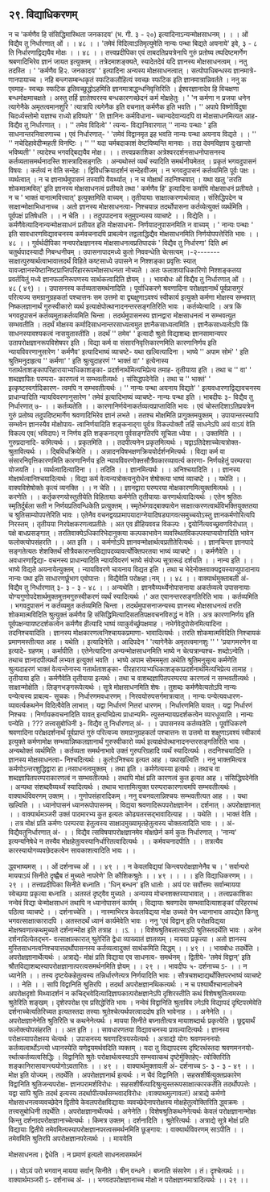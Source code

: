 ## २९. विद्याधिकरणम्
न च 'कर्मणैव हि संसिद्धिमास्थिता जनकादय' (भ. गी. ३ - २०) इत्यादिनाऽन्यन्मोक्षसाधनम् ।
। । ओं विद्यैव तु निर्धारणात् ओं । । ४८ । ।
'तमेवं विदित्वाऽतिमृत्युमेति नान्यः पन्था बिद्यते अयनाये' इवे, ३ - ८ ति
निर्धारणाद्विद्ययैव मोक्षः । । ४८ । ।
तत्त्वप्रदीपिका
एवं ताबदतिप्रयत्रेनापि गुरुं प्रतोष्य त्ष्पदिष्टमार्गेण श्रबणादिभिरेव ज्ञानं जायत इत्युक्तम् ।
तत्रेदमाशङ्क्यते, स्यादेतदेवं यदि ज्ञानस्य मोक्षसाधनत्वम् । नतु तदस्ति । ' 'कर्मणैव हि२. जनकादय' ' इत्यादिना अन्यस्य मोक्षसाधनत्वात् । सत्योपाधिबन्धस्य ज्ञानमात्रे-
णानपायाच्च । नहि बन्ल्गसम्बन्धकृतं स्फटिकलौहित्यं स्वच्छः स्फटिक इति ज्ञानमात्रान्निवर्तते ।
ननु क एवमाह- स्वच्छः स्फटिक इतिवच्छुद्धोऽहमिति ज्ञानमात्राद्धन्धनिवृत्तिरिति । ईश्वरज्ञानादेव
हि विचक्षणा बन्धमोक्षमाचक्षते । अस्तु तर्हि ज्ञातेश्वरस्य बन्धकारणच्छेदनं कर्म मोक्षहेतुः । ' 'न
कर्मणा न प्रजया धनेन त्यागेनैके अमृतत्वमानशुरि ' त्यात्रापि त्यगेनैक इति वचनात् कर्मणैक इति
भवति । '' अपापे विष्णोर्विदुषा चिदर्ध्यस्तोमो यज्ञश्च राध्यो हविष्यते' ' ति ज्ञानिनः कर्मविधाना-
च्चान्यदेवान्यदपि वा मोक्षसाधनमित्यत आह- विद्यैव तु निर्धारणात् । । '' तमेव विदित्वे' ' त्यन्य-
विद्यानिवारणात् '' नान्यः पन्थाः ' इति साधनान्तरनिवारणाच्च । एवं निर्धारणात्-
' 'तमेवं विद्वानमृत इह भवति
नान्यः पन्था अयनाय विद्यते । । ''
'' नचेदिहावेदीन्महती विनष्टिः । ''
'' यदा चर्मबदाकाशं वेष्टयिष्यन्ति मानवाः ।
तदा देवमविज्ञाय दुःखान्तो भविष्यती' ' त्यादेश्च भगवद्बिद्ययैव मोक्ष। । ।
तत्त्वप्रकाशिका
अत्रेश्वरदर्शनसाधनोपासनस्य कर्तव्यतासमर्थनादस्ति शास्त्रादिसङ्गतिः । अन्यथोस्तं व्यर्थं
स्यादिति समर्थनीयमेतत् । प्रकृतं भगवदुपासनं विषयः । कर्तव्यं न वेति सन्देहः ।
द्विविधक्रियादर्शनं सन्देहवीजम् । न भगवदुपासनं कर्तव्यमिति पूर्वः पक्षः । व्यर्थत्वात् । न च
ज्ञानार्थमुपासनं तस्यापि वैयर्थ्यात् । न च मोक्षार्थं तदनिश्चयात् । यथा खलु 'तरति
शोकमात्मवित्' इति ज्ञानस्य मोक्षसाधनत्वं प्रतीयते तथा ' कर्मणैव हि' इत्यादिना कर्मापि
मोक्षसाधनं प्रतीयते । न च ' भाक्तं वानात्मवित्त्वात्' इत्युक्तमिति वाच्यम् । तृतीयायाः
साक्षात्करणार्थत्वात् । संसिद्धिपदेन च साक्षान्मोक्षाभिधानाच्च । अतो ज्ञानस्य मोक्षसाधनत्वा-
निश्चयान्न तदर्थोपासना कर्तव्येत्युक्तं व्यर्थमिति । पूर्वपक्षं प्रतिषेधति । । न चेति । । तदुपपादनाय
स्तुमुपन्यस्य व्याचष्टे । । विद्येति । । कर्मणैवेत्यादिनान्यन्मोक्षसाधनं प्रतीयत इति मोक्षसाधना-
निर्णयादनुपासनमिति न वाच्यम् । ' नान्यः पन्थाः ' इति सावधारणविद्यावचनस्य कर्मवचनादपि
प्राबल्येन तद्वलाद्धिद्यैव मोक्षसाधनमिति निर्णयोपपत्तेरिति भावः । । ४८ । ।
गुर्वर्थदीपिका
नन्वपरोक्षज्ञानस्य मोक्षसाधनत्वप्रतिपादकं ' विद्यैव तु निर्धारणा' दिति क्ष्मं
चतुर्थपादस्यादौ निबन्धनीयम् । उपासनापादमध्ये कुतो निववन्धेति चेत्सत्यम् ।-२------- साक्षात्पुरुषार्थत्वाभावात्तदर्थं विहिते कष्टसाध्ये
उपासने न निश्शङ्का प्रवृत्तिः स्यात् यावज्ज्ञानस्येष्टानिष्टप्राप्तिपरिहाररूपमोक्षसाधनता
नोच्यते । अतः फलाशयाधिकारिणो निश्शङ्कतया प्रवर्तयितुं मध्ये ज्ञानफलनिरूपणस्य
सार्थकत्वादिति ज्ञेयम् । ।
भावबोधः
ओं विद्यैव तु निर्धारणात् ओं । । ४८ ( ४९) । । उपासनस्य कर्तव्यतासमर्थनादिति ।
पूर्वाधिकरणे श्रवणादिना परोक्षज्ञानार्थं पूर्वप्रासगुरं परित्यज्य समग्रानुग्रहकर्ता पश्चात्तनः सम
उत्तमो वा द्व्यक्षुणाऽवश्यं स्वीकार्य इत्युक्ते कर्मणा मोक्षस्य सम्भवात् निष्कलज्ञानार्थं
गुरुस्वीकारो व्यर्थ इत्याक्षेपोत्थानादनन्तरसङ्गतिरिति भावः । कर्तव्येत्यादि । अत्र किं
भगवदुपासनं कर्तव्यमुताकर्तव्यमिति चिन्ता । तदर्थमुपासनस्य ज्ञानद्वारा मोक्षसाधनत्वं न
सम्भवत्युत सम्भवतीति । तदर्थं मोक्षस्य कर्मादिसाधनान्तरसाध्यत्वमुत ज्ञानैकसाध्यत्वमिति ।
ज्ञानैकसाध्यत्वेऽपि किं साधनस्यावश्यकत्वं नासयुतास्तीति । तदर्थं '' तमेव' ' इत्यादौ
श्रुतो विद्याशब्दः ज्ञानसामान्यपर उतापरोक्षज्ञानरूपविशेषपर इति । विद्या कर्म वा
संसारनिवृत्तिकारणमिति कारणानिर्णय इति न्यायविवरणानुसारेण ' कर्मणैव' इत्यादिभाष्यं
व्याचष्टे- यथा खल्वित्यादिना । भाष्ये '' अपाम सोमं' ' इति श्रुतिमनुदाहृत्य '' कर्मणा' '
इति श्रुत्युदाहरणं '' भाक्तं वा' ' इत्येनास्य गतार्थताशङ्कापरिहारायाभ्यधिकाशङ्का-
प्रदर्शनार्थमित्यभिप्रेत्य तमाह- तृतीयाया इति । तथा च '' वा' ' शब्दज्ञापितः परम्परा-
कारणत्वं न सम्भवतीत्यर्थः । संसिद्धपदेनेति । तथा च '' भाक्तं' ' इत्कृष्टस्वर्गादिकारण-
त्वमपि न सम्भवतीत्यर्थः । '' नान्यः पन्था अयनाय विद्यते' ' इत्यवधारणाद्विद्यावचनस्य
प्राधान्यादिति न्यायविवरणानुसारेण ' तमेवं इत्यादिभाष्यं व्याचष्टे- नान्यः पन्था इति ।
भाबदीपः
३- विद्यैव तु निर्धारणात् ७- । । कर्तव्यतेति । । कारणानिर्णयेनाकर्तव्यत्वप्राप्ताविति
भावः । एवं चोस्तदिशाऽतिप्रयत्रेन गुरुं प्रतोष्य तदुपदिष्टमार्गेण श्रवणादिभिरेव ज्ञानं
लभते । ततश्च मोक्षमिति प्रागुक्तमयुक्तम् । उपायान्तरस्यापि सम्भवेन ज्ञानस्यैव मोक्षोपाय-
त्वानिर्णयादिति शङ्कनाद्गा पूर्वत्र विकल्पोक्तौ तर्हि साधनेऽपि अयं वाऽयं वेति विकल्प एव( भविदापः)
न निर्णय इति शङ्कनाद्गा पूर्वसङ्गतिरपि सूचिता ध्येया । । उक्तमिति । । गुरुप्रदानादि-
कमित्यर्थः । । प्रकृतमिति । । तदपीत्यनेन प्रकृतमित्यर्थः । यद्वाऽतिदेशाच्चेत्यत्रोक्त-
श्रुतावित्यर्थः । । द्बिविधक्रियेति । । अन्नादनविषभक्षणक्रिययोर्दर्शनमित्यर्थः । विद्या कर्म वा
संसारनिवृत्तिकारणमिति कारणानिर्णय इति न्यायविवरणोक्तसौत्रैवकारव्यावर्त्य कारणा-
निर्णयहेतुं परम्परया योजयति । । व्यर्थत्वादित्यादिना । । तदिति । । ज्ञानमित्यर्थः । ।
अनिश्चयादिति । । ज्ञानस्य मोक्षार्थत्वानिश्चयादित्यर्थः । विद्या कर्म वेत्यन्यत्रोक्त्यनुरोधेन
शेषोक्त्या भाष्यं व्याचष्टे । । यथेति । । वाक्यविशेषोक्तेः कृत्यं व्यनक्ति । । न चेति । ।
ज्ञानद्वारा परम्परया मोक्षकारणमित्युक्तमित्यर्थः । । करणेति । । कर्तृकरणयोस्तुतीयेति
विहितायाः कर्मणेति तृतीयायाः करणार्थत्वादित्यर्थः । एतेन श्रुतितः स्मृतिर्दुर्बला सती न
निर्णयप्रतिवन्धिकेति प्रत्युक्तम् । स्मृतेर्भगवद्बाक्यत्वेन साक्षात्करणत्वार्थविभक्तियुक्ततया च
श्रुतिसाम्योपपत्तेरिति भावः । एतेनैव वचनद्वयप्रामापयादाग्नेयादिषड्यागवत्समुच्चयोऽस्तु
ज्ञानकर्मणोरित्यपि निरस्तम् । तृतीयया निरपेक्षकरणत्वप्रतीतेः । अत एव व्रीहियववन्न
विकल्पः । द्वयोर्नित्यवच्छ्रवणविरोधात् । पक्षे बाधप्रसङ्गात् । तरतिवाक्येऽधिकारिभेदानुक्त्या
कल्पकाभावेन व्यवस्थितविकल्पस्याप्ययोगादिति भावेन फलोक्त्योपसंहरति । । अत इति । ।
कर्मणोऽपि ज्ञानवन्मोक्षार्थत्वप्रतीतेरित्यर्थः । । ज्ञानचिन्ता ज्ञानपादे सङ्गतेत्यतः शेशक्तिर्थं
सौत्रैवकारान्तविद्यापदव्यावर्त्योक्तिपरतया भाष्यं व्याचष्टे । । कर्मणैवेति । । अवधारणाद्विद्या-
वचनस्य प्राधान्यादिति न्यायविवरणं भाष्ये संयोज्य सूत्रारूढं दर्शयति । । नान्य इति । ।
भाष्ये विद्यते अयनायेत्युक्तम् । न्यायविवरणे चायनाय विद्यत इति । तथा च
भेदेनोक्तवाक्यद्वयस्याप्युपादानाय नान्यः पथा इति साधारणर्छूभाग एवोपात्तः । विद्यैवेति
परोक्षहा।नम् । । ४८ । ।
वाक्यार्थमुक्ताबली
अं- विद्यैव तु निर्धारणात् ३- ३ - ३ - ४८ । । अन्यथेति । ज्ञानवैय्यर्थ्येनोपासनाया
अकर्तव्यत्वे उपासनायाः योग्यगुणोपदेशार्थमुक्तमुत्तमगुरुस्वीकरणं व्यर्थं स्यादित्यर्थः ।' अत
एवानन्तरसङ्गतिरिति भावः । कर्तव्यमिति । भगवदुपासनं न कर्तव्यमुत कर्तव्यमिति
चिन्ता । तदर्थमुपासनाजन्यस्य ज्ञानस्य मोक्षसाधनत्वं तरति शोकमात्मविदिति श्रुत्युक्तं
कर्मणैव हि संसिद्धिमित्यादिसततिपक्षवचनविरुद्धं न वेति । अत्र कारणानिर्णय इति
पूर्वपक्षन्यायष्टदर्शकत्वेन कर्मणैव हीत्यादि भाष्यं व्याकुर्वर्च्छ्रपक्षमाह । नभेर्गवेदुपोसेनमित्यादिना । तदनिश्चयादिति । ज्ञानस्य मोक्षकारणत्वनिश्चायकप्रमाणा-
भावादित्यर्थः । तरति शोकमात्मविदिति निश्चायकं प्रमाणमस्तीत्यत आह । यथेति ।
इत्यादिनेति । आदिपदेन ' 'त्यागेनैके अमृतत्वमानशुः '' ' 'प्रयागमरणेन वा इत्यादे-
ग्रहणम् । कर्मापीति । एतेनेत्यादिना अन्यन्मोक्षसाधनमिति भाष्ये न चेत्यत्रान्यश्च-
शब्दोऽन्वेति । तथाच ज्ञानादपीत्यर्थो लभ्यत इत्युक्तं भवति । भाष्ये अपाम सोमममृता
अथेति श्रुतिमनुसृत्य कर्मणेति श्रुत्यदाहरणं भाक्तं वेत्यन्तेनास्य गतार्थताशङ्का-
पीरहारायाभ्यधिकाशङ्काप्रदर्शनार्थमित्यभिप्रेत्य तामाह । तृतीयाया इति । कर्मणैवेति
तृतीयाया इत्यर्थः । तथा च वाशब्दज्ञापितपरम्परया कारणत्वं न सम्भवतीत्यर्थः ।
साक्षान्मोक्षेति । लिङ्गभङ्गरूपेत्यर्थः ।
सूत्रे मोक्षसाधनमिति शेषः । तुशब्दः कर्मणैवेत्यतोऽपि नान्यः पन्येत्यस्य प्राबल्य-
सूचकः । निर्धारणमवधारणम् । निरवयोरुपसर्गमात्रत्वात् । नान्यः पन्येत्यवधारण-
व्यावर्त्यकथनेन विदित्वैवेति लाभात् । यद्वा निर्धारणं नितरां धारणम् । निर्धारणमिति
यावत् । यद्वा निर्धारणं निश्चयः । निर्णायकवचनादिति यावत् इत्यभिप्रेत्य प्राधान्यमि-
त्युस्तन्यायप्रदर्शकत्वेन व्यारधूव्याति । नान्यः पन्येति ।
???
तत्त्वसुबोधिनी
३- विद्यैव तु निर्धारणात् अं- । । उपासनस्य कर्तव्यतेति । पूर्वाधिकरणे श्रवणादिना
परोक्षदर्शनार्थं पूर्वप्राप्तं गुरुं परित्यज्य समग्रानुग्रहकर्ता पश्चात्तनः स उत्तमो वा
शक्षुणाऽवश्यं स्वीकार्य इत्युक्ते कर्मणामोक्ष सम्भवान्निष्कलज्ञानार्थं गुरुस्वीकारो व्यर्थ
इत्याक्षेपोत्थानादनन्तरसङ्गतिरिति भावः । अन्यथोक्तं व्यर्थमिति । कर्तव्यता समर्थनाभावे
उक्तं गुरुपरिग्रहादि व्यर्थं स्यादित्यर्थः । तदनिश्चयादिति । ज्ञानस्य मोक्षसाधनत्वा-
निश्चदित्यर्थः । कुतोऽनिश्चय इत्यत आह । यथाखल्विति । ननु भाक्तमित्यत्र
कर्मणोऽन्तरशुद्धिद्वारा हा।नसाधनत्वमुक्तम् । तथा इति । कर्मणेत्यस्या इत्यर्थः । तथाच वा
शब्दज्ञापितपरम्पराकारणत्वं न सम्भवतीत्यर्थः । तथापि मोक्षं प्रति कारणत्वं कुत इत्यत
आह । संसिद्धिपदेनेति । अन्यथा संशब्दवैय्यर्थ्यं स्यादित्यर्थः । तथाच भात्तामित्युक्त
परम्पराकारणत्वमपि सम्भवतीत्यर्थः ।वाक्यार्थविवरणम्
उक्तम् । । गुणोपसंहारादिकम् । ननु वचनवलान्निश्चयः सम्भवतीत्यत आह । । यथा
खल्विति । । ध्यानोपासनं ध्यानरूपोपासनम् । विद्यया श्रवणादिरूपपरोक्षज्ञानेन ।
दर्शनात् । अपरोक्षज्ञानात् । ।
वाक्यार्थमञ्जरी
उक्तं पादमारभ्य कुत इत्यतः कोढ्यतरसद्भावादित्याह । । यथेति । । भाक्तं वेति । । तत्र
मोक्षं प्रति कर्मणः परम्परया हेतुत्वस्य साक्षादमुख्यामृतहेतुत्वस्य चोक्तत्वादिति भावः । । अं-
विद्यैवतुनिर्धारणात् अं- । । विद्यैव त्सविषयापरोक्षज्ञानमेव मोक्षछेर्न कर्म कुतः
निर्धारणात् । 'नान्य' इत्यन्यनिषेधे न तस्यैव मोक्षहेतुत्वस्यानिर्धारितत्वादित्यर्थः । ।
कर्मवचनादपीति । । तत्रत्यैव कारस्यायोगव्यवछेदकत्वेन सावकाशत्वादिति भावः । ।

द्ध्वभाष्यमस्
। । ओं दर्शनाच्च ओं । । ४९ । ।
न केवलविद्ययां किन्त्वपरोक्षज्ञानेनैव च । ' सर्वान्परो माययाऽयं सिनीते दृष्ह्वैब
तं मुच्यते नापरेणे' ति कौशिकश्रुतेः । । ४९ । ।
। । इति विद्याधिकरणम् । । २९ । ।
तत्त्वप्रदीपिका
सिनीते बध्नाति । 'धिन् बन्धन' इति धातोः । अयं परः सर्वोत्तमः सर्वान्मायया स्वेच्छया
प्रकृत्या बध्नाति । अतस्तं दृष्ट्वैव मुच्यते । अन्यस्य मोचनशक्तस्याभावात् । ।
तत्त्वप्रकाशिका
नन्वेवं विद्या चेन्मोक्षसाधनं तथापि न ध्यानोपासनं कार्यम् । विद्यायाः श्रवणादेव
सम्भवादित्याशङ्कां परिहरस्थं पठित्वा व्याचष्टे । । दर्शनाच्चेति । । नास्माभिरत्र केवलविद्यया मोक्ष
उच्यते येन ध्यानाभाव आपद्येत किन्तु भगवत्साक्षात्कारादपि । अतस्तदर्थं ध्यानं कार्यमेवेति
भावः । ननु 'एवं विद्वान् इति परोक्षविद्यया मोक्षश्रवणात्कथमुच्यते दर्शनान्मोक्ष इति तत्राह । ।ऽ. । । विशेषश्रुतिबलात्साऽपि श्रुतिस्तदर्थेति भावः । अनेन दर्शनादित्येतद्भग-
वत्साक्षात्कारात् श्रुतेरिति द्वेधा व्याख्यातं ज्ञातव्यम् । मायया प्रकृत्या । अतो ज्ञानस्य
मुस्तिसाधनत्वनिश्चयात्तदर्थोपासनस्य कर्तव्यत्वादुक्तं सार्थकमिति सिद्धम् । । ४९ । ।
भावबोधः
तदर्थेति । अपरोक्षज्ञानार्थेत्यर्थः । अत्राद्ये- मोक्षं प्रति विद्याया एव साधनत्व-
समर्थनम् । द्वितीये- 'तमेवं विद्वान्' इति श्रौतविद्याशब्दस्यापरोक्षज्ञानात्परत्वसमर्थनमिति
ज्ञेयम् । । २९ । ।
भावदीपः
५- दर्शनाच्च ऽ- । । न ध्यानेति । । तस्य दृष्टयेकहेतुत्वस्य तन्निर्धारणेत्यत्र निर्णयादिति
भावः । सौत्रचशब्दाद्यर्थोक्तिपरभाष्यं व्याचष्टे । । नेति । । सापि विद्वानिति श्रुतिरपि ।
तदर्था अपरोक्षज्ञानथिकत्यर्थः । न च पश्यार्थैश्चानालोचने अपरोक्षदृशो मिथ्यादर्शनं न
कचिद्भवेदित्यादिज्ञापकात्परोक्षज्ञानेऽपि दृशिरस्तीति कथं विशेषश्रुतित्वमस्याः श्रुतेरिति
शङ्खम् । दृशेरपरोक्ष एव प्रसिद्धेरिति भावः । नन्वेवं विद्वानिति श्रुताविव ल्गेऽपि विद्यापदं
दृष्टिपरमेवेति दर्शनाच्चेत्यतिरिच्यत इत्यतस्तदा तस्याः श्रुतेश्चेत्यर्थपरत्वाददोष इति भावेनाह
। । अनेनेति । । अपरोक्षज्ञानेनेति श्रुतिरिति च कथनेनेत्यर्थः । मायया सिनीते बघ्नातीत्यत्र
मायाशब्दार्थः प्रकृत्येति । छूद्वयार्थं फलोक्त्योपसंहरति । । अत इति । । सावधारणतया
विद्यावचनस्य प्रावल्यादित्यर्थः । ज्ञानस्य परोक्षस्यापरोक्षस्य चेत्यर्थः । उपासनस्य
श्रवणादित्रयस्येत्यर्थः । अत्राद्यो योगः श्रवणमननयोः कर्तव्यत्वार्थोऽन्त्यो ध्यानस्येति
यणेद्वयमर्थवदिति व्यक्तम् । यदा तु विद्यापदस्य दृष्टिरर्थस्तदा श्रवणमननयो-
रर्थात्कर्तव्यत्वसिद्धिः । विद्वानिति श्रुतेः परोक्षार्थत्वस्याऽपि सम्भवात्कथं दृष्टेर्मुक्तिहेए-
त्वोक्तिरिति शङ्कानिरासायान्त्ययोगोऽवतारितः । । ४९ । ।
वाक्यार्थमुक्तावली
अं- दर्शनाच्च ऽ- ३ - ३ - ४९ । । मोक्ष इति योज्यम् । तदर्थेति । अपरोक्षज्ञानार्थ
इत्यर्थः । न चैवं विद्वानिति । सहस्रशीर्षेत्युक्तप्रकारेण विद्वानिति श्रुतिजन्यपरोक्ष-
ज्ञानपरामर्शविरोधः । सहसशीर्षेत्यादिश्रुत्युस्तरूपसाक्षात्कारकर्तेति तदर्थोपपत्तेः । यद्वा
सापि श्रुतिः तदर्थ इत्यस्य तदर्थापीत्यर्थसम्भवादविरोधः ।वाक्याथमुत्गावल!)
अत्राद्ये कर्मणो मोक्षसाधनत्वव्यवच्छेदेन द्वितीये केवलपरोक्षविद्यायाः
व्यवच्छेदेनापरोक्षस्य मोक्षहेतुत्वोक्तिरिति द्ध्वक्रमः ।
तत्त्वसुबोधिनी
तदर्थेति । अपरोक्षज्ञानार्थेत्यर्थः । अनेनेति । विशेषश्रुतिकथनेनेत्यर्थः
केवलं परोक्षज्ञानान्मोक्षः किन्तु दर्शनादपरोक्षज्ञानाच्चेत्यर्थः । किमत्र
उक्तम् । दर्शनादिति । श्रुतेरित्यर्थः । अत्राद्ये सूत्रे मोक्षं प्रति विद्यायाः
द्वितीये तमेवमित्यस्यापरोक्षज्ञानपरत्वसमर्थनमिति छूङ्गाय: ।
वाक्यार्थविवरणम्
साऽपीति । । तमेवमिति श्रुतिरपि अपरोक्षज्ञानपरेत्यर्थः । । माययेति

मोक्षसाधनत्व। द्वेधेति । न प्रमाणं इत्यतो साधनत्वसमर्थनं

।। योऽयं परो भगवान् मायया सर्वान् सिनीते । षीन् वन्धने । बघ्नाति संसारेण । तं। दृश्चेत्यर्थः ।।
वाक्यार्थमञ्जरी
ऽ- दर्शनाच्च अं- ।। भगवदपरोक्षज्ञानाच्च मोक्षो न परोक्षज्ञानमात्रादित्यर्थः ।। २९ ।।
